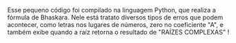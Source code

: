 Esse pequeno código foi compilado na linguagem Python, que realiza a fórmula de Bhaskara.
Nele está tratato diversos tipos de erros que podem acontecer, como letras nos lugares de números, zero no coeficiente "A", e também exibe quando a raíz retorna o resultado de "RAÍZES COMPLEXAS" !
